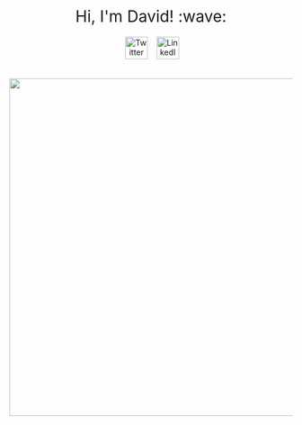 <h1 style="font-weight:normal" align="center">&nbsp;Hi, I'm David! :wave:&nbsp;</h1>

<div align="center">

&nbsp;&nbsp;&nbsp;
<a href="https://twitter.com/DavidZumbach"><img border="0" alt="Twitter" src="https://assets.dryicons.com/uploads/icon/svg/8385/c23f7ffc-ca8d-4246-8978-ce9f6d5bcc99.svg" width="40" height="40"></a>&nbsp;&nbsp;&nbsp;
<a href="https://www.linkedin.com/in/david-zumbach/"><img border="0" alt="LinkedIn" src="https://assets.dryicons.com/uploads/icon/svg/8337/a347cd89-1662-4421-be90-58e5e8004eae.svg" width="40" height="40"></a>&nbsp;&nbsp;&nbsp;

<br>

<img src="https://raw.githubusercontent.com/zumbov2/zumbov2/main/images/animation2.gif" width="600">  

</div>


